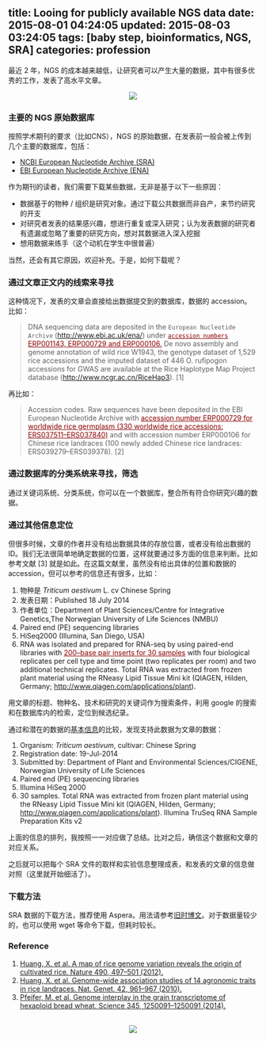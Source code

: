 title: Looing for publicly available NGS data
date: 2015-08-01 04:24:05
updated: 2015-08-03 03:24:05
tags: [baby step, bioinformatics, NGS, SRA]
categories: profession
---

最近 2 年，NGS 的成本越来越低，让研究者可以产生大量的数据，其中有很多优秀的工作，发表了高水平文章。

<div align=center>
<img src="http://daweih.github.io/images/sra.jpg">
</div>

### 主要的 NGS 原始数据库

按照学术期刊的要求（比如CNS），NGS 的原始数据，在发表前一般会被上传到几个主要的数据库，包括：

- [NCBI European Nucleotide Archive (SRA)](http://www.ncbi.nlm.nih.gov/sra)
- [EBI European Nucleotide Archive (ENA)](http://www.ebi.ac.uk/ena)

作为期刊的读者，我们需要下载某些数据，无非是基于以下一些原因：

- 数据基于的物种 / 组织是研究对象。通过下载公共数据而非自产，来节约研究的开支
- 对研究者发表的结果感兴趣，想进行重复或深入研究；认为发表数据的研究者有遗漏或忽略了重要的研究方向，想对其数据进入深入挖掘
- 想用数据来练手（这个动机在学生中很普遍）

当然，还会有其它原因，欢迎补充。于是，如何下载呢？

### 通过文章正文内的线索来寻找

这种情况下，发表的文章会直接给出数据提交到的数据库，数据的 accession。比如：

>DNA sequencing data are deposited in the `European Nucleotide Archive` (http://www.ebi.ac.uk/ena/) under <u style="color:darkred">`accession numbers` ERP001143, ERP000729 and ERP000106.</u> De novo assembly and genome annotation of wild rice W1943, the genotype dataset of 1,529 rice accessions and the imputed dataset of 446 O. rufipogon accessions for GWAS are available at the Rice Haplotype Map Project database (http://www.ncgr.ac.cn/RiceHap3). [1]

再比如：

>Accession codes. Raw sequences have been deposited in the EBI European Nucleotide Archive with <u style="color:darkred">accession number ERP000729 for worldwide rice germplasm (330 worldwide rice accessions: ERS037511–ERS037840)</u> and with accession number ERP000106 for Chinese rice landraces (100 newly added Chinese rice landraces: ERS039279–ERS039378). [2]

### 通过数据库的分类系统来寻找，筛选

通过关键词系统、分类系统，你可以在一个数据库，整合所有符合你研究兴趣的数据。

### 通过其他信息定位

但很多时候，文章的作者并没有给出数据具体的存放位置，或者没有给出数据的ID。我们无法很简单地确定数据的位置，这样就要通过多方面的信息来判断。比如参考文献 [3] 就是如此。在这篇文献里，虽然没有给出具体的位置和数据的 accession，但可以参考的信息还有很多，比如：

 1. 物种是 _Triticum aestivum_ L. cv Chinese Spring
 2. 发表日期：Published 18 July 2014
 3. 作者单位：Department of Plant Sciences/Centre for Integrative Genetics,The Norwegian University of Life Sciences (NMBU)
 4. Paired end (PE) sequencing libraries
 5. HiSeq2000 (Illumina, San Diego, USA)
 6. RNA was isolated and prepared for RNA-seq by using paired-end libraries with <u style="color:darkred">200–base pair inserts for 30 samples</u> with four biological replicates per cell type and time point (two replicates per room) and two additional technical replicates. Total RNA was extracted from frozen plant material using the RNeasy Lipid Tissue Mini kit (QIAGEN, Hilden, Germany; http://www.qiagen.com/applications/plant). 

用文章的标题、物种名、技术和研究的关键词作为搜索条件，利用 google 的搜索和在数据库内的检索，定位到候选纪录。

通过和潜在的数据的[基本信息](http://www.ncbi.nlm.nih.gov/bioproject/?term=%22Genome+interplay+in+the+grain+transcriptome+of+hexaploid+bread+wheat%22)的比较，发现支持此数据为文章的数据：
 1. Organism:	_Triticum aestivum_, cultivar: Chinese Spring
 2. Registration date: 19-Jul-2014
 3. Submitted by: Department of Plant and Environmental Sciences/CIGENE, Norwegian University of Life Sciences
 4. Paired end (PE) sequencing libraries
 5. Illumina HiSeq 2000
 6. 30 samples. Total RNA was extracted from frozen plant material using the RNeasy Lipid Tissue Mini kit (QIAGEN, Hilden, Germany; http://www.qiagen.com/applications/plant). Illumina TruSeq RNA Sample Preparation Kits v2

上面的信息的排列，我按照一一对应做了总结。比对之后，确信这个数据和文章的对应关系。

之后就可以把每个 SRA 文件的取样和实验信息整理成表，和发表的文章的信息做对照（这里就开始细活了）。

### 下载方法

SRA 数据的下载方法，推荐使用 Aspera。用法请参考[旧时博文](http://daweih.github.io/2015/07/24/aspera-download-data-from-sra/)。对于数据量较少的，也可以使用 wget 等命令下载，但耗时较长。


### Reference
1. [Huang, X. et al. A map of rice genome variation reveals the origin of cultivated rice. Nature 490, 497–501 (2012).](http://www.ncbi.nlm.nih.gov/pubmed/?term=23034647)
2. [Huang, X. et al. Genome-wide association studies of 14 agronomic traits in rice landraces. Nat. Genet. 42, 961–967 (2010).](http://www.ncbi.nlm.nih.gov/pubmed/?term=20972439)
3. [Pfeifer, M. et al. Genome interplay in the grain transcriptome of hexaploid bread wheat. Science 345, 1250091–1250091 (2014).](http://www.ncbi.nlm.nih.gov/pubmed/?term=25035498)

<br>
<div align=center>
<img src="http://daweih.github.io/images/wechat_small_black.jpg">
</div>